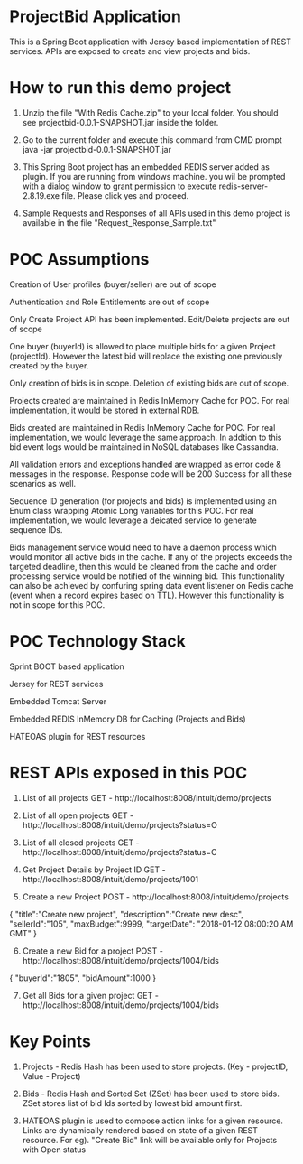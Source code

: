 # ProjectBid Application
This is a Spring Boot application with Jersey based implementation of REST services. APIs are exposed to create and view projects and bids.

# How to run this demo project
1. Unzip the file "With Redis Cache.zip" to your local folder. You should see projectbid-0.0.1-SNAPSHOT.jar inside the folder.

2. Go to the current folder and execute this command from CMD prompt
java -jar projectbid-0.0.1-SNAPSHOT.jar

3. This Spring Boot project has an embedded REDIS server added as plugin. If you are running from windows machine. you wil be prompted
with a dialog window to grant permission to execute redis-server-2.8.19.exe file. Please click yes and proceed.

4. Sample Requests and Responses of all APIs used in this demo project is available in the file "Request_Response_Sample.txt"


# POC Assumptions
 Creation of User profiles (buyer/seller) are out of scope
		
 Authentication and Role Entitlements are out of scope
		
 Only Create Project API has been implemented. Edit/Delete projects are out of scope
		
 One buyer (buyerId) is allowed to place multiple bids for a given Project (projectId). However the latest bid will replace the existing one previously created by the buyer.
		
Only creation of bids is in scope. Deletion of existing bids are out of scope.
		
Projects created are maintained in Redis InMemory Cache for POC. For real implementation, it would be stored in external RDB.
		
Bids created are maintained in Redis InMemory Cache for POC. For real implementation, we would leverage the same approach. In addtion   to this bid event logs would be maintained in NoSQL databases like Cassandra.
		
All validation errors and exceptions handled are wrapped as error code & messages in the response. Response code will be 200 Success      for all these scenarios as well.
		
Sequence ID generation (for projects and bids) is implemented using an Enum class wrapping Atomic Long variables for this POC. For real  implementation, we would leverage a deicated service to generate sequence IDs.
		
Bids management service would need to have a daemon process which would monitor all active bids in the cache. If any of the projects     exceeds the targeted deadline, then this would be cleaned from the cache and order processing service would be notified of the winning   bid. This functionality can also be achieved by confuring spring data event listener on Redis cache (event when a record expires based   on TTL). However this functionality is not in scope for this POC.


# POC Technology Stack
Sprint BOOT based application

Jersey for REST services

Embedded Tomcat Server

Embedded REDIS InMemory DB for Caching (Projects and Bids)

HATEOAS plugin for REST resources


# REST APIs exposed in this POC


1. List of all projects
GET - http://localhost:8008/intuit/demo/projects


2. List of all open projects
GET - http://localhost:8008/intuit/demo/projects?status=O


3. List of all closed projects
GET - http://localhost:8008/intuit/demo/projects?status=C


4. Get Project Details by Project ID
GET - http://localhost:8008/intuit/demo/projects/1001


5. Create a new Project
POST - http://localhost:8008/intuit/demo/projects

{
	"title":"Create new project",
	"description":"Create new desc",
	"sellerId":"105",
	"maxBudget":9999,
	"targetDate": "2018-01-12 08:00:20 AM GMT"
}


6. Create a new Bid for a project
POST - http://localhost:8008/intuit/demo/projects/1004/bids

{
	"buyerId":"1805",
	"bidAmount":1000
}	


7. Get all Bids for a given project
GET - http://localhost:8008/intuit/demo/projects/1004/bids


# Key Points

1. Projects - Redis Hash has been used to store projects. (Key - projectID, Value - Project)

2. Bids - Redis Hash and Sorted Set (ZSet) has been used to store bids. ZSet stores list of bid Ids sorted by lowest bid amount first.

3. HATEOAS plugin is used to compose action links for a given resource. Links are dynamically rendered based on state of a given REST resource. For eg). "Create Bid" link will be available only for Projects with Open status
	
